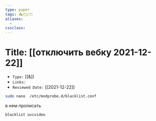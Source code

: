 ```yaml
---
type: paper
tags: 📥️/📜️/🩳
aliases:
  - 
cssclass: 
---
```




# Title: **[[отключить вебку 2021-12-22]]**
- `Type:` [[&]]
- `Links:`
- `Reviewed Date:` [[2021-12-22]]

```bash
sudo nano  /etc/modprobe.d/blacklist.conf
```

в нем прописать

```
blacklist uvcvideo
```
